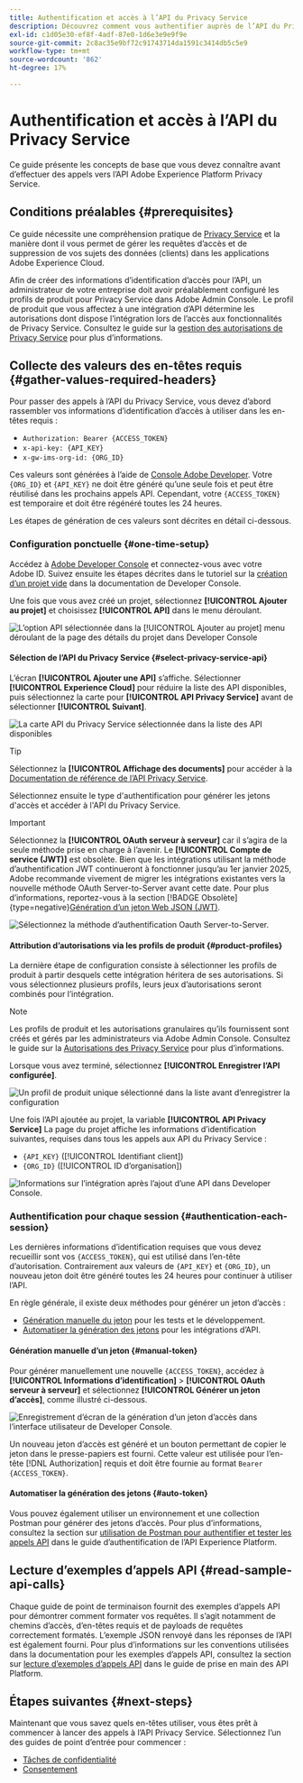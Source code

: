 ```yaml
---
title: Authentification et accès à l’API du Privacy Service
description: Découvrez comment vous authentifier auprès de l’API du Privacy Service et comment interpréter des exemples d’appels API dans la documentation.
exl-id: c1d05e30-ef8f-4adf-87e0-1d6e3e9e9f9e
source-git-commit: 2c8ac35e9bf72c91743714da1591c3414db5c5e9
workflow-type: tm+mt
source-wordcount: '862'
ht-degree: 17%

---
```


# Authentification et accès à l’API du Privacy Service

Ce guide présente les concepts de base que vous devez connaître avant d’effectuer des appels vers l’API Adobe Experience Platform Privacy Service.

## Conditions préalables {#prerequisites}

Ce guide nécessite une compréhension pratique de [Privacy Service](../home.md) et la manière dont il vous permet de gérer les requêtes d’accès et de suppression de vos sujets des données (clients) dans les applications Adobe Experience Cloud.

Afin de créer des informations d’identification d’accès pour l’API, un administrateur de votre entreprise doit avoir préalablement configuré les profils de produit pour Privacy Service dans Adobe Admin Console. Le profil de produit que vous affectez à une intégration d’API détermine les autorisations dont dispose l’intégration lors de l’accès aux fonctionnalités de Privacy Service. Consultez le guide sur la [gestion des autorisations de Privacy Service](../permissions.md) pour plus d’informations.

## Collecte des valeurs des en-têtes requis {#gather-values-required-headers}

Pour passer des appels à l’API du Privacy Service, vous devez d’abord rassembler vos informations d’identification d’accès à utiliser dans les en-têtes requis :

* `Authorization: Bearer {ACCESS_TOKEN}`
* `x-api-key: {API_KEY}`
* `x-gw-ims-org-id: {ORG_ID}`

Ces valeurs sont générées à l’aide de [Console Adobe Developer](https://developer.adobe.com/console). Votre `{ORG_ID}` et `{API_KEY}` ne doit être généré qu’une seule fois et peut être réutilisé dans les prochains appels API. Cependant, votre `{ACCESS_TOKEN}` est temporaire et doit être régénéré toutes les 24 heures.

Les étapes de génération de ces valeurs sont décrites en détail ci-dessous.

### Configuration ponctuelle {#one-time-setup}

Accédez à [Adobe Developer Console](https://developer.adobe.com/console) et connectez-vous avec votre Adobe ID. Suivez ensuite les étapes décrites dans le tutoriel sur la [création d’un projet vide](https://developer.adobe.com/developer-console/docs/guides/projects/projects-empty/) dans la documentation de Developer Console.

Une fois que vous avez créé un projet, sélectionnez **[!UICONTROL Ajouter au projet]** et choisissez **[!UICONTROL API]** dans le menu déroulant.

![L’option API sélectionnée dans la [!UICONTROL Ajouter au projet] menu déroulant de la page des détails du projet dans Developer Console](../images/api/getting-started/add-api-button.png)

#### Sélection de l’API du Privacy Service {#select-privacy-service-api}

L’écran **[!UICONTROL Ajouter une API]** s’affiche. Sélectionner **[!UICONTROL Experience Cloud]** pour réduire la liste des API disponibles, puis sélectionnez la carte pour **[!UICONTROL API Privacy Service]** avant de sélectionner **[!UICONTROL Suivant]**.

![La carte API du Privacy Service sélectionnée dans la liste des API disponibles](../images/api/getting-started/add-privacy-service-api.png)

>[!TIP]
>
>Sélectionnez la **[!UICONTROL Affichage des documents]** pour accéder à la [Documentation de référence de l’API Privacy Service](https://developer.adobe.com/experience-platform-apis/references/privacy-service/).

Sélectionnez ensuite le type d&#39;authentification pour générer les jetons d&#39;accès et accéder à l&#39;API du Privacy Service.

>[!IMPORTANT]
>
>Sélectionnez la **[!UICONTROL OAuth serveur à serveur]** car il s’agira de la seule méthode prise en charge à l’avenir. Le **[!UICONTROL Compte de service (JWT)]** est obsolète. Bien que les intégrations utilisant la méthode d’authentification JWT continueront à fonctionner jusqu’au 1er janvier 2025, Adobe recommande vivement de migrer les intégrations existantes vers la nouvelle méthode OAuth Server-to-Server avant cette date. Pour plus d’informations, reportez-vous à la section [!BADGE Obsolète]{type=negative}[Génération d’un jeton Web JSON (JWT)](/help/landing/api-authentication.md#jwt).

![Sélectionnez la méthode d’authentification Oauth Server-to-Server.](/help/privacy-service/images/api/getting-started/select-oauth-authentication.png)

#### Attribution d’autorisations via les profils de produit {#product-profiles}

La dernière étape de configuration consiste à sélectionner les profils de produit à partir desquels cette intégration héritera de ses autorisations. Si vous sélectionnez plusieurs profils, leurs jeux d’autorisations seront combinés pour l’intégration.

>[!NOTE]
>
Les profils de produit et les autorisations granulaires qu’ils fournissent sont créés et gérés par les administrateurs via Adobe Admin Console. Consultez le guide sur la [Autorisations des Privacy Service](../permissions.md) pour plus d’informations.

Lorsque vous avez terminé, sélectionnez **[!UICONTROL Enregistrer l’API configurée]**.

![Un profil de produit unique sélectionné dans la liste avant d’enregistrer la configuration](../images/api/getting-started/select-product-profiles.png)

Une fois l’API ajoutée au projet, la variable **[!UICONTROL API Privacy Service]** La page du projet affiche les informations d’identification suivantes, requises dans tous les appels aux API du Privacy Service :

* `{API_KEY}` ([!UICONTROL Identifiant client])
* `{ORG_ID}` ([!UICONTROL ID d’organisation])

![Informations sur l’intégration après l’ajout d’une API dans Developer Console.](/help/privacy-service/images/api/getting-started/api-integration-information.png)

### Authentification pour chaque session {#authentication-each-session}

Les dernières informations d’identification requises que vous devez recueillir sont vos `{ACCESS_TOKEN}`, qui est utilisé dans l’en-tête d’autorisation. Contrairement aux valeurs de `{API_KEY}` et `{ORG_ID}`, un nouveau jeton doit être généré toutes les 24 heures pour continuer à utiliser l’API.

En règle générale, il existe deux méthodes pour générer un jeton d’accès :

* [Génération manuelle du jeton](#manual-token) pour les tests et le développement.
* [Automatiser la génération des jetons](#auto-token) pour les intégrations d’API.

#### Génération manuelle d’un jeton {#manual-token}

Pour générer manuellement une nouvelle `{ACCESS_TOKEN}`, accédez à **[!UICONTROL Informations d’identification]** > **[!UICONTROL OAuth serveur à serveur]** et sélectionnez **[!UICONTROL Générer un jeton d’accès]**, comme illustré ci-dessous.

![Enregistrement d’écran de la génération d’un jeton d’accès dans l’interface utilisateur de Developer Console.](/help/privacy-service/images/api/getting-started/generate-access-token.gif)

Un nouveau jeton d’accès est généré et un bouton permettant de copier le jeton dans le presse-papiers est fourni. Cette valeur est utilisée pour l’en-tête [!DNL Authorization] requis et doit être fournie au format `Bearer {ACCESS_TOKEN}`.

#### Automatiser la génération des jetons {#auto-token}

Vous pouvez également utiliser un environnement et une collection Postman pour générer des jetons d’accès. Pour plus d’informations, consultez la section sur [utilisation de Postman pour authentifier et tester les appels API](/help/landing/api-authentication.md#use-postman) dans le guide d’authentification de l’API Experience Platform.

## Lecture d’exemples d’appels API {#read-sample-api-calls}

Chaque guide de point de terminaison fournit des exemples d’appels API pour démontrer comment formater vos requêtes. Il s’agit notamment de chemins d’accès, d’en-têtes requis et de payloads de requêtes correctement formatés. L’exemple JSON renvoyé dans les réponses de l’API est également fourni. Pour plus d’informations sur les conventions utilisées dans la documentation pour les exemples d’appels API, consultez la section sur [lecture d’exemples d’appels API](../../landing/api-guide.md#sample-api) dans le guide de prise en main des API Platform.

## Étapes suivantes {#next-steps}

Maintenant que vous savez quels en-têtes utiliser, vous êtes prêt à commencer à lancer des appels à l’API Privacy Service. Sélectionnez l’un des guides de point d’entrée pour commencer :

* [Tâches de confidentialité](./privacy-jobs.md)
* [Consentement](./consent.md)
